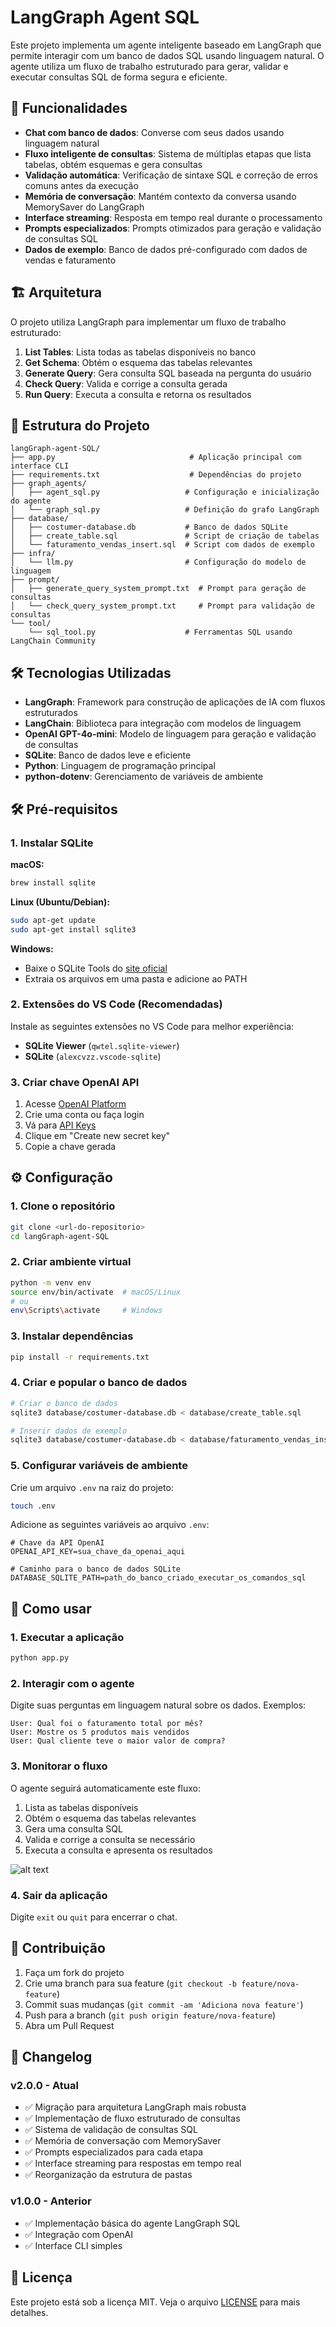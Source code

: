 # LangGraph Agent SQL

Este projeto implementa um agente inteligente baseado em LangGraph que permite interagir com um banco de dados SQL usando linguagem natural. O agente utiliza um fluxo de trabalho estruturado para gerar, validar e executar consultas SQL de forma segura e eficiente.

## 🚀 Funcionalidades

- **Chat com banco de dados**: Converse com seus dados usando linguagem natural
- **Fluxo inteligente de consultas**: Sistema de múltiplas etapas que lista tabelas, obtém esquemas e gera consultas
- **Validação automática**: Verificação de sintaxe SQL e correção de erros comuns antes da execução
- **Memória de conversação**: Mantém contexto da conversa usando MemorySaver do LangGraph
- **Interface streaming**: Resposta em tempo real durante o processamento
- **Prompts especializados**: Prompts otimizados para geração e validação de consultas SQL
- **Dados de exemplo**: Banco de dados pré-configurado com dados de vendas e faturamento

## 🏗️ Arquitetura

O projeto utiliza LangGraph para implementar um fluxo de trabalho estruturado:

1. **List Tables**: Lista todas as tabelas disponíveis no banco
2. **Get Schema**: Obtém o esquema das tabelas relevantes
3. **Generate Query**: Gera consulta SQL baseada na pergunta do usuário
4. **Check Query**: Valida e corrige a consulta gerada
5. **Run Query**: Executa a consulta e retorna os resultados

## 📁 Estrutura do Projeto

```
langGraph-agent-SQL/
├── app.py                              # Aplicação principal com interface CLI
├── requirements.txt                    # Dependências do projeto
├── graph_agents/
│   ├── agent_sql.py                   # Configuração e inicialização do agente
│   └── graph_sql.py                   # Definição do grafo LangGraph
├── database/
│   ├── costumer-database.db           # Banco de dados SQLite
│   ├── create_table.sql               # Script de criação de tabelas
│   └── faturamento_vendas_insert.sql  # Script com dados de exemplo
├── infra/
│   └── llm.py                         # Configuração do modelo de linguagem
├── prompt/
│   ├── generate_query_system_prompt.txt  # Prompt para geração de consultas
│   └── check_query_system_prompt.txt     # Prompt para validação de consultas
└── tool/
    └── sql_tool.py                    # Ferramentas SQL usando LangChain Community
```

## 🛠️ Tecnologias Utilizadas

- **LangGraph**: Framework para construção de aplicações de IA com fluxos estruturados
- **LangChain**: Biblioteca para integração com modelos de linguagem
- **OpenAI GPT-4o-mini**: Modelo de linguagem para geração e validação de consultas
- **SQLite**: Banco de dados leve e eficiente
- **Python**: Linguagem de programação principal
- **python-dotenv**: Gerenciamento de variáveis de ambiente

## 🛠️ Pré-requisitos

### 1. Instalar SQLite

**macOS:**
```bash
brew install sqlite
```

**Linux (Ubuntu/Debian):**
```bash
sudo apt-get update
sudo apt-get install sqlite3
```

**Windows:**
- Baixe o SQLite Tools do [site oficial](https://www.sqlite.org/download.html)
- Extraia os arquivos em uma pasta e adicione ao PATH

### 2. Extensões do VS Code (Recomendadas)

Instale as seguintes extensões no VS Code para melhor experiência:

- **SQLite Viewer** (`qwtel.sqlite-viewer`)
- **SQLite** (`alexcvzz.vscode-sqlite`)

### 3. Criar chave OpenAI API

1. Acesse [OpenAI Platform](https://platform.openai.com/)
2. Crie uma conta ou faça login
3. Vá para [API Keys](https://platform.openai.com/api-keys)
4. Clique em "Create new secret key"
5. Copie a chave gerada

## ⚙️ Configuração

### 1. Clone o repositório

```bash
git clone <url-do-repositorio>
cd langGraph-agent-SQL
```

### 2. Criar ambiente virtual

```bash
python -m venv env
source env/bin/activate  # macOS/Linux
# ou
env\Scripts\activate     # Windows
```

### 3. Instalar dependências

```bash
pip install -r requirements.txt
```
### 4. Criar e popular o banco de dados

```bash
# Criar o banco de dados
sqlite3 database/costumer-database.db < database/create_table.sql

# Inserir dados de exemplo
sqlite3 database/costumer-database.db < database/faturamento_vendas_insert.sql
```

### 5. Configurar variáveis de ambiente

Crie um arquivo `.env` na raiz do projeto:

```bash
touch .env
```

Adicione as seguintes variáveis ao arquivo `.env`:

```env
# Chave da API OpenAI
OPENAI_API_KEY=sua_chave_da_openai_aqui

# Caminho para o banco de dados SQLite
DATABASE_SQLITE_PATH=path_do_banco_criado_executar_os_comandos_sql
```

## 🚀 Como usar

### 1. Executar a aplicação

```bash
python app.py
```

### 2. Interagir com o agente

Digite suas perguntas em linguagem natural sobre os dados. Exemplos:

```
User: Qual foi o faturamento total por mês?
User: Mostre os 5 produtos mais vendidos
User: Qual cliente teve o maior valor de compra?
```

### 3. Monitorar o fluxo

O agente seguirá automaticamente este fluxo:
1. Lista as tabelas disponíveis
2. Obtém o esquema das tabelas relevantes
3. Gera uma consulta SQL
4. Valida e corrige a consulta se necessário
5. Executa a consulta e apresenta os resultados

![alt text](image.png)

### 4. Sair da aplicação

Digite `exit` ou `quit` para encerrar o chat.

## 🤝 Contribuição

1. Faça um fork do projeto
2. Crie uma branch para sua feature (`git checkout -b feature/nova-feature`)
3. Commit suas mudanças (`git commit -am 'Adiciona nova feature'`)
4. Push para a branch (`git push origin feature/nova-feature`)
5. Abra um Pull Request

## 📝 Changelog

### v2.0.0 - Atual
- ✅ Migração para arquitetura LangGraph mais robusta
- ✅ Implementação de fluxo estruturado de consultas
- ✅ Sistema de validação de consultas SQL
- ✅ Memória de conversação com MemorySaver
- ✅ Prompts especializados para cada etapa
- ✅ Interface streaming para respostas em tempo real
- ✅ Reorganização da estrutura de pastas

### v1.0.0 - Anterior
- ✅ Implementação básica do agente LangGraph SQL
- ✅ Integração com OpenAI
- ✅ Interface CLI simples

## 📄 Licença

Este projeto está sob a licença MIT. Veja o arquivo [LICENSE](LICENSE) para mais detalhes.